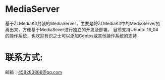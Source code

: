 # MediaServer
基于ZLMediaKit封装的MediaServer，主要是将ZLMediaKit中的MediaServer抽离出来，方便基于MediaSever进行独立的开发及部署。
目前支持Ubuntu 16_04的操作系统，也欢迎有识之士可以添加Centos或其他操作系统的支持

# 联系方式:
邮箱：458283868@qq.com
